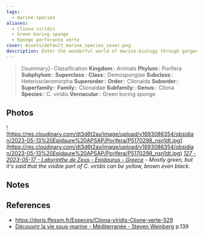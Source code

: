 ```yaml
---
tags:
  - marine-species
aliases:
  - Cliona viridis
  - Green boring sponge
  - Eponge perforante verte
cover: Assets/default_marine_species_cover.png
description: Enter the wonderful world of marine-biology through gorgeous underwater pictures of marine animals. Porifera are what we're commonly calling sponges. They're animals, right!
---
```

> [!summary]- Classification
**Kingdom**:: Animals
**Phylum**:: Porifera
**Subphylum**::
**Superclass**::
**Class**:: Demospongiae
**Subclass**:: Heteroscleromorpha
**Superorder**::
**Order**:: Clionaida
**Suborder**::
**Superfamily**::
**Family**:: Clionaidae
**Subfamily**::
**Genus**:: Cliona
**Species**:: C. viridis
**Vernacular**:: Green boring sponge

## Photos
![https://res.cloudinary.com/dt3d6t2ay/image/upload/v1693086354/obsidian/2023-05-13%20Epidaure%20APSAP/Porifera/P5170298_nsn1dt.jpg](https://res.cloudinary.com/dt3d6t2ay/image/upload/v1693086354/obsidian/2023-05-13%20Epidaure%20APSAP/Porifera/P5170298_nsn1dt.jpg)
*[127 - 2023-05-17 - Labyrinthe de Zeus - Epidaurus - Greece](127%20-%202023-05-17%20-%20Labyrinthe%20de%20Zeus%20-%20Epidaurus%20-%20Greece.md) - Mostly green, but it's said that the visible part of C. viridis can be yellow, brown even black.*

## Notes

## References
- https://doris.ffessm.fr/Especes/Cliona-viridis-Clione-verte-529
- [Découvrir la vie sous-marine - Méditerranée - Steven Weinberg](Découvrir%20la%20vie%20sous-marine%20-%20Méditerranée%20-%20Steven%20Weinberg.md) p.139